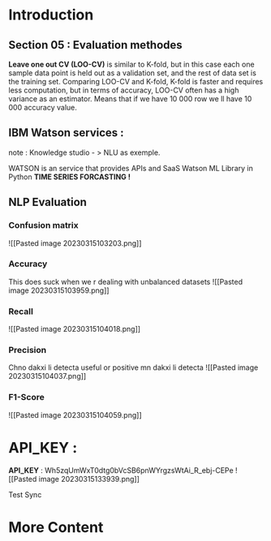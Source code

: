 # Introduction
## Section 05 : Evaluation methodes
**Leave one out CV (LOO-CV)** is similar to K-fold, but in this case each one sample data point is held out as a validation set, and the rest of data set is the training set. Comparing LOO-CV and K-fold, K-fold is faster and requires less computation, but in terms of accuracy, LOO-CV often has a high variance as an estimator.
Means that if we have 10 000 row we ll have 10 000 accuracy value.

## IBM Watson services : 
note : Knowledge studio - > NLU as exemple.

WATSON is an service that provides APIs and SaaS
Watson ML Library in Python
**TIME SERIES FORCASTING !**

## NLP Evaluation
### Confusion matrix
![[Pasted image 20230315103203.png]]
### Accuracy
This does suck when we r dealing with unbalanced datasets
![[Pasted image 20230315103959.png]]
### Recall

![[Pasted image 20230315104018.png]]
### Precision
Chno dakxi li detecta useful or positive mn dakxi li detecta
![[Pasted image 20230315104037.png]]
### F1-Score
![[Pasted image 20230315104059.png]]




# API_KEY : 
**API_KEY** : Wh5zqUmWxT0dtg0bVcSB6pnWYrgzsWtAi_R_ebj-CEPe
![[Pasted image 20230315133939.png]]

Test Sync
# More Content
